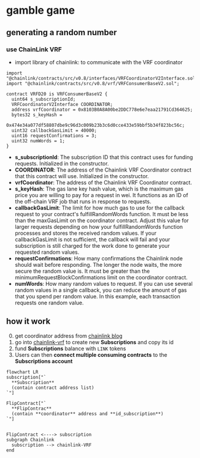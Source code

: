 # gamble game

## generating a random number

### use ChainLink VRF

- import library of chainlink: to communicate with the VRF coordinator

```sol
import "@chainlink/contracts/src/v0.8/interfaces/VRFCoordinatorV2Interface.sol";
import "@chainlink/contracts/src/v0.8/vrf/VRFConsumerBaseV2.sol";

contract VRFD20 is VRFConsumerBaseV2 {
  uint64 s_subscriptionId;
  VRFCoordinatorV2Interface COORDINATOR;
  address vrfCoordinator = 0x8103B0A8A00be2DDC778e6e7eaa21791Cd364625;
  bytes32 s_keyHash =
    0x474e34a077df58807dbe9c96d3c009b23b3c6d0cce433e59bbf5b34f823bc56c;
  uint32 callbackGasLimit = 40000;
  uint16 requestConfirmations = 3;
  uint32 numWords = 1;
}
```

- **s_subscriptionId**: The subscription ID that this contract uses for funding requests. Initialized in the constructor.
- **COORDINATOR**: The address of the Chainlink VRF Coordinator contract that this contract will use. Initialized in the constructor.
- **vrfCoordinator**: The address of the Chainlink VRF Coordinator contract.
- **s_keyHash**: The gas lane key hash value, which is the maximum gas price you are willing to pay for a request in wei.
  It functions as an ID of the off-chain VRF job that runs in response to requests.
- **callbackGasLimit**: The limit for how much gas to use for the callback request to your contract's fulfillRandomWords function. It must be less than the maxGasLimit on the coordinator contract. Adjust this value for larger requests depending on how your fulfillRandomWords function processes and stores the received random values. If your callbackGasLimit is not sufficient, the callback will fail and your subscription is still charged for the work done to generate your requested random values.
- **requestConfirmations**: How many confirmations the Chainlink node should wait before responding. The longer the node waits, the more secure the random value is. It must be greater than the minimumRequestBlockConfirmations limit on the coordinator contract.
- **numWords**: How many random values to request.
  If you can use several random values in a single callback, you can reduce the amount of gas that you spend per random value.
  In this example, each transaction requests one random value.

## how it work

0. get coordinator address from [chainlink blog](https://docs.chain.link/vrf/v2/subscription/supported-networks)
1. go into [chainlink-vrf](https://vrf.chain.link/bnb-chain-testnet) to create new **Subscriptions** and copy its id
2. fund **Subscriptions** balance with `LINK` tokens
3. Users can then **connect multiple consuming contracts** to the **Subscriptions account**

```mermaid
flowchart LR
subscription["`
  **Subscription**
  (contain contract address list)
`"]

FlipContract["`
  **FlipContrac**
  (contain **coordinator** address and **id_subscription**)
`"]


FlipContract <----> subscription
subgraph Chainlink
  subscription --> chainlink-VRF
end
```
